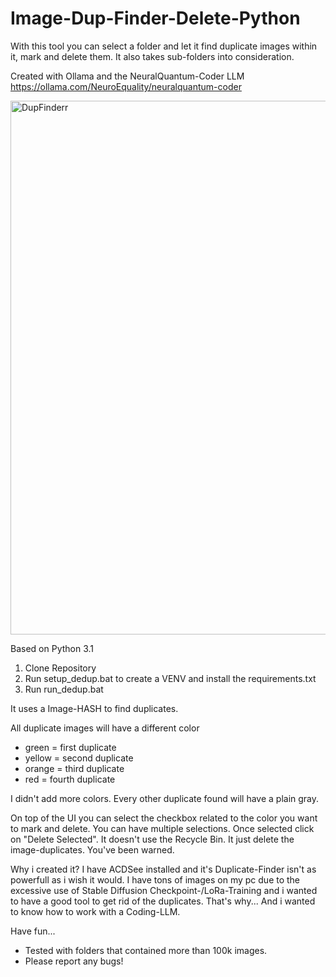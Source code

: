 # Image-Dup-Finder-Delete-Python
With this tool you can select a folder and let it find duplicate images within it, mark and delete them. It also takes sub-folders into consideration.

Created with Ollama and the NeuralQuantum-Coder LLM
https://ollama.com/NeuroEquality/neuralquantum-coder

<img width="966" height="854" alt="DupFinderr" src="https://github.com/user-attachments/assets/7a8f4ee1-39b8-4ea4-a004-36726b1c1fe1" />


Based on Python 3.1
1. Clone Repository
2. Run setup_dedup.bat to create a VENV and install the requirements.txt
3. Run run_dedup.bat

It uses a Image-HASH to find duplicates.

All duplicate images will have a different color
- green = first duplicate
- yellow = second duplicate
- orange = third duplicate
- red = fourth duplicate

I didn't add more colors. Every other duplicate found will have a plain gray.

On top of the UI you can select the checkbox related to the color you want to mark and delete. You can have multiple selections. Once selected click on "Delete Selected".
It doesn't use the Recycle Bin. It just delete the image-duplicates.
You've been warned.

Why i created it?
I have ACDSee installed and it's Duplicate-Finder isn't as powerfull as i wish it would.
I have tons of images on my pc due to the excessive use of Stable Diffusion Checkpoint-/LoRa-Training and i wanted to have a good tool to get rid of the duplicates.
That's why... And i wanted to know how to work with a Coding-LLM.

Have fun...

- Tested with folders that contained more than 100k images.
- Please report any bugs!
